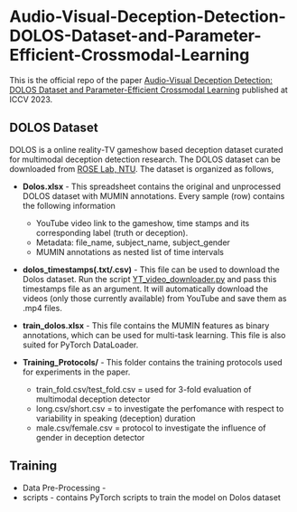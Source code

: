 # Audio-Visual-Deception-Detection-DOLOS-Dataset-and-Parameter-Efficient-Crossmodal-Learning

This is the official repo of the paper [Audio-Visual Deception Detection: DOLOS Dataset and Parameter-Efficient
Crossmodal Learning](https://arxiv.org/abs/2303.12745) published at ICCV 2023.

## DOLOS Dataset

DOLOS is a online reality-TV gameshow based deception dataset curated for multimodal deception detection research. The DOLOS dataset can be downloaded from [ROSE Lab, NTU](https://rose1.ntu.edu.sg/). The dataset is organized as follows,

+ **Dolos.xlsx** - This spreadsheet contains the original and unprocessed DOLOS dataset with MUMIN annotations. Every sample (row) contains the following information
    - YouTube video link to the gameshow, time stamps and its corresponding label (truth or deception).
    - Metadata: file_name, subject_name, subject_gender
    - MUMIN annotations as nested list of time intervals

+ **dolos_timestamps(.txt/.csv)** - This file can be used to download the Dolos dataset. Run the script [YT_video_downloader.py](https://github.com/NMS05/AV-Data-Processing) and pass this timestamps file as an argument. It will automatically download the videos (only those currently available) from YouTube and save them as .mp4 files.

+ **train_dolos.xlsx** - This file contains the MUMIN features as binary annotations, which can be used for multi-task learning. This file is also suited for PyTorch DataLoader.

+ **Training_Protocols/** - This folder contains the training protocols used for experiments in the paper.
  - train_fold.csv/test_fold.csv = used for 3-fold evaluation of multimodal deception detector
  - long.csv/short.csv = to investigate the perfomance with respect to variability in speaking (deception) duration
  - male.csv/female.csv = protocol to investigate the influence of gender in deception detector

## Training

+ Data Pre-Processing - 
+ scripts - contains PyTorch scripts to train the model on Dolos dataset

